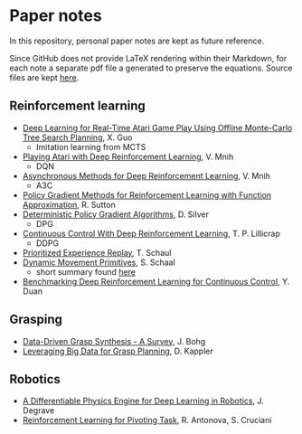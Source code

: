 # Paper notes
In this repository, personal paper notes are kept as future reference.

Since GitHub does not provide LaTeX rendering within their Markdown, for each note a separate pdf file a generated to preserve the equations. Source files are kept [here](md).

## Reinforcement learning

- [Deep Learning for Real-Time Atari Game Play Using Offline Monte-Carlo Tree Search Planning](pdf/atari-mcts.pdf), X. Guo
    - Imitation learning from MCTS
- [Playing Atari with Deep Reinforcement Learning](pdf/dqn.pdf), V. Mnih
    - DQN
- [Asynchronous Methods for Deep Reinforcement Learning](pdf/a3c.pdf), V. Mnih
    - A3C
- [Policy Gradient Methods for Reinforcement Learning with Function Approximation](pdf/policy-gradient-methods.pdf), R. Sutton
- [Deterministic Policy Gradient Algorithms](pdf/dpg-algs.pdf), D. Silver
    - DPG
- [Continuous Control With Deep Reinforcement Learning](pdf/continuous-control-drl.pdf), T. P. Lillicrap
    - DDPG
- [Prioritized Experience Replay](pdf/per.pdf), T. Schaul
- [Dynamic Movement Primitives](pdf/dmps.pdf), S. Schaal
    - short summary found [here](https://studywolf.wordpress.com/2013/11/16/dynamic-movement-primitives-part-1-the-basics/)
- [Benchmarking Deep Reinforcement Learning for Continuous Control](pdf/bench-drl.pdf), Y. Duan

## Grasping

- [Data-Driven Grasp Synthesis - A Survey](pdf/data-driven-grasping.pdf), J. Bohg
- [Leveraging Big Data for Grasp Planning](pdf/big-data-grasping.pdf), D. Kappler

## Robotics

- [A Differentiable Physics Engine for Deep Learning in Robotics](pdf/diff-phys-engine.pdf), J. Degrave
- [Reinforcement Learning for Pivoting Task](pdf/rl-pivoting.pdf), R. Antonova, S. Cruciani
